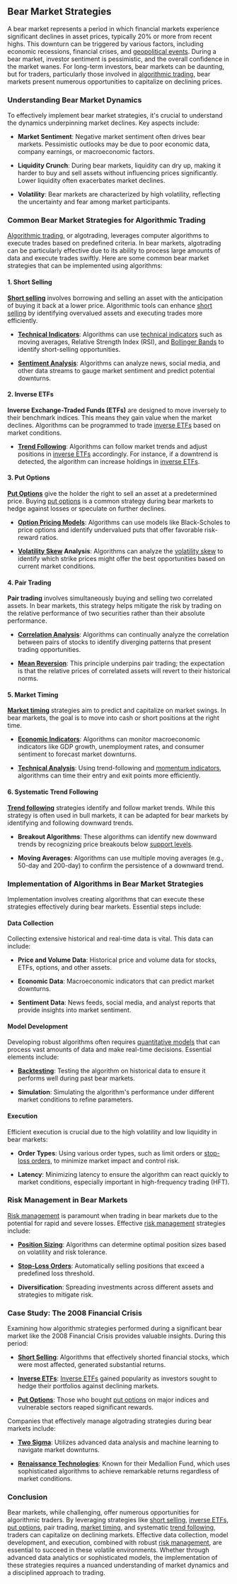 ## Bear Market Strategies

A bear market represents a period in which financial markets experience significant declines in asset prices, typically 20% or more from recent highs. This downturn can be triggered by various factors, including economic recessions, financial crises, and [geopolitical events](../g/geopolitical_events.md). During a bear market, investor sentiment is pessimistic, and the overall confidence in the market wanes. For long-term investors, bear markets can be daunting, but for traders, particularly those involved in [algorithmic trading](../a/algorithmic_trading.md), bear markets present numerous opportunities to capitalize on declining prices.

### Understanding Bear Market Dynamics

To effectively implement bear market strategies, it's crucial to understand the dynamics underpinning market declines. Key aspects include:

- **Market Sentiment**: Negative market sentiment often drives bear markets. Pessimistic outlooks may be due to poor economic data, company earnings, or macroeconomic factors.

- **Liquidity Crunch**: During bear markets, liquidity can dry up, making it harder to buy and sell assets without influencing prices significantly. Lower liquidity often exacerbates market declines.

- **Volatility**: Bear markets are characterized by high volatility, reflecting the uncertainty and fear among market participants.

### Common Bear Market Strategies for Algorithmic Trading

[Algorithmic trading](../a/algorithmic_trading.md), or algotrading, leverages computer algorithms to execute trades based on predefined criteria. In bear markets, algotrading can be particularly effective due to its ability to process large amounts of data and execute trades swiftly. Here are some common bear market strategies that can be implemented using algorithms:

#### 1. Short Selling

**[Short selling](../s/short_selling.md)** involves borrowing and selling an asset with the anticipation of buying it back at a lower price. Algorithmic tools can enhance [short selling](../s/short_selling.md) by identifying overvalued assets and executing trades more efficiently.

- **[Technical Indicators](../t/technical_indicators.md)**: Algorithms can use [technical indicators](../t/technical_indicators.md) such as moving averages, Relative Strength Index (RSI), and [Bollinger Bands](../b/bollinger_bands.md) to identify short-selling opportunities.
  
- **[Sentiment Analysis](../s/sentiment_analysis.md)**: Algorithms can analyze news, social media, and other data streams to gauge market sentiment and predict potential downturns.

#### 2. Inverse ETFs

**Inverse Exchange-Traded Funds (ETFs)** are designed to move inversely to their benchmark indices. This means they gain value when the market declines. Algorithms can be programmed to trade [inverse ETFs](../i/inverse_etfs.md) based on market conditions.

- **[Trend Following](../t/trend_following.md)**: Algorithms can follow market trends and adjust positions in [inverse ETFs](../i/inverse_etfs.md) accordingly. For instance, if a downtrend is detected, the algorithm can increase holdings in [inverse ETFs](../i/inverse_etfs.md).

#### 3. Put Options

**[Put Options](../p/put_options.md)** give the holder the right to sell an asset at a predetermined price. Buying [put options](../p/put_options.md) is a common strategy during bear markets to hedge against losses or speculate on further declines.

- **[Option Pricing Models](../o/option_pricing_models.md)**: Algorithms can use models like Black-Scholes to price options and identify undervalued puts that offer favorable risk-reward ratios.
  
- **[Volatility Skew](../v/volatility_skew.md) Analysis**: Algorithms can analyze the [volatility skew](../v/volatility_skew.md) to identify which strike prices might offer the best opportunities based on current market conditions.

#### 4. Pair Trading

**Pair trading** involves simultaneously buying and selling two correlated assets. In bear markets, this strategy helps mitigate the risk by trading on the relative performance of two securities rather than their absolute performance.

- **[Correlation Analysis](../c/correlation_analysis.md)**: Algorithms can continually analyze the correlation between pairs of stocks to identify diverging patterns that present trading opportunities.
  
- **[Mean Reversion](../m/mean_reversion.md)**: This principle underpins pair trading; the expectation is that the relative prices of correlated assets will revert to their historical norms.

#### 5. Market Timing

**[Market timing](../m/market_timing.md)** strategies aim to predict and capitalize on market swings. In bear markets, the goal is to move into cash or short positions at the right time.

- **[Economic Indicators](../e/economic_indicators.md)**: Algorithms can monitor macroeconomic indicators like GDP growth, unemployment rates, and consumer sentiment to forecast market downturns.

- **[Technical Analysis](../t/technical_analysis.md)**: Using trend-following and [momentum indicators](../m/momentum_indicators.md), algorithms can time their entry and exit points more efficiently.

#### 6. Systematic Trend Following

**[Trend following](../t/trend_following.md)** strategies identify and follow market trends. While this strategy is often used in bull markets, it can be adapted for bear markets by identifying and following downward trends.

- **Breakout Algorithms**: These algorithms can identify new downward trends by recognizing price breakouts below [support levels](../s/support_levels.md).

- **Moving Averages**: Algorithms can use multiple moving averages (e.g., 50-day and 200-day) to confirm the persistence of a downward trend.

### Implementation of Algorithms in Bear Market Strategies

Implementation involves creating algorithms that can execute these strategies effectively during bear markets. Essential steps include:

#### Data Collection

Collecting extensive historical and real-time data is vital. This data can include:

- **Price and Volume Data**: Historical price and volume data for stocks, ETFs, options, and other assets.
  
- **Economic Data**: Macroeconomic indicators that can predict market downturns.

- **Sentiment Data**: News feeds, social media, and analyst reports that provide insights into market sentiment.

#### Model Development

Developing robust algorithms often requires [quantitative models](../q/quantitative_models.md) that can process vast amounts of data and make real-time decisions. Essential elements include:

- **[Backtesting](../b/backtesting.md)**: Testing the algorithm on historical data to ensure it performs well during past bear markets.

- **Simulation**: Simulating the algorithm's performance under different market conditions to refine parameters.

#### Execution

Efficient execution is crucial due to the high volatility and low liquidity in bear markets:

- **Order Types**: Using various order types, such as limit orders or [stop-loss orders](../s/stop-loss_orders.md), to minimize market impact and control risk.

- **Latency**: Minimizing latency to ensure the algorithm can react quickly to market conditions, especially important in high-frequency trading (HFT).

### Risk Management in Bear Markets

[Risk management](../r/risk_management.md) is paramount when trading in bear markets due to the potential for rapid and severe losses. Effective [risk management](../r/risk_management.md) strategies include:

- **[Position Sizing](../p/position_sizing.md)**: Algorithms can determine optimal position sizes based on volatility and risk tolerance.

- **[Stop-Loss Orders](../s/stop-loss_orders.md)**: Automatically selling positions that exceed a predefined loss threshold.

- **Diversification**: Spreading investments across different assets and strategies to mitigate risk.

### Case Study: The 2008 Financial Crisis

Examining how algorithmic strategies performed during a significant bear market like the 2008 Financial Crisis provides valuable insights. During this period:

- **[Short Selling](../s/short_selling.md)**: Algorithms that effectively shorted financial stocks, which were most affected, generated substantial returns.
  
- **[Inverse ETFs](../i/inverse_etfs.md)**: [Inverse ETFs](../i/inverse_etfs.md) gained popularity as investors sought to hedge their portfolios against declining markets.

- **[Put Options](../p/put_options.md)**: Those who bought [put options](../p/put_options.md) on major indices and vulnerable sectors reaped significant rewards.

Companies that effectively manage algotrading strategies during bear markets include:

- **[Two Sigma](https://www.twosigma.com/)**: Utilizes advanced data analysis and machine learning to navigate market downturns.
  
- **[Renaissance Technologies](https://www.rentec.com/)**: Known for their Medallion Fund, which uses sophisticated algorithms to achieve remarkable returns regardless of market conditions.

### Conclusion

Bear markets, while challenging, offer numerous opportunities for algorithmic traders. By leveraging strategies like [short selling](../s/short_selling.md), [inverse ETFs](../i/inverse_etfs.md), [put options](../p/put_options.md), pair trading, [market timing](../m/market_timing.md), and systematic [trend following](../t/trend_following.md), traders can capitalize on declining markets. Effective data collection, model development, and execution, combined with robust [risk management](../r/risk_management.md), are essential to succeed in these volatile environments. Whether through advanced data analytics or sophisticated models, the implementation of these strategies requires a nuanced understanding of market dynamics and a disciplined approach to trading.